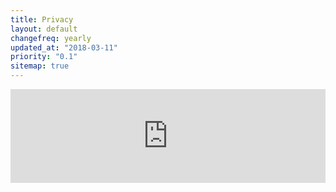 ```yaml
---
title: Privacy
layout: default
changefreq: yearly
updated_at: "2018-03-11"
priority: "0.1"
sitemap: true
---
```



<div class="container">
  <div class="sections-wrapper">
    <div class="row">
      <div class="primary">
        <section class="about section">
          <div class="section-inner">
            <iframe style="border: 0; width: 100%" src="https://stats.hareau.eu/index.php?module=CoreAdminHome&action=optOut&language=en"></iframe>
          </div>    
        </section><!--//section-->
      </div>
    </div>
  </div>
</div><!--//masonry-->